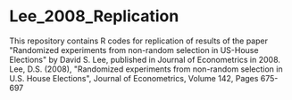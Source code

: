 # Lee_2008_Replication
This repository contains R codes for replication of results of the paper "Randomized experiments from non-random selection in US-House Elections" by David S. Lee, published in Journal of Econometrics in 2008.   
Lee, D.S. (2008), "Randomized experiments from non-random selection in U.S. House Elections", Journal of Econometrics, Volume 142, Pages 675-697
